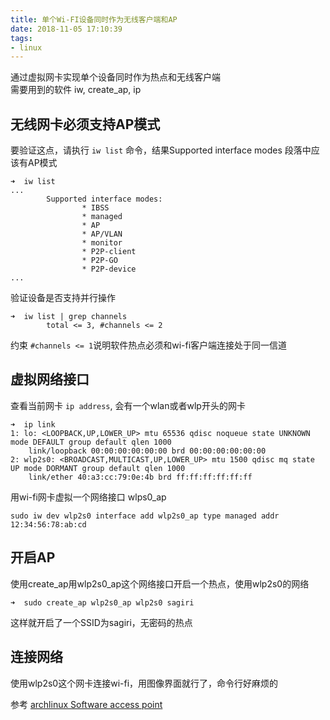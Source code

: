 ```yaml
---
title: 单个Wi-FI设备同时作为无线客户端和AP
date: 2018-11-05 17:10:39
tags:
- linux
---
```

通过虚拟网卡实现单个设备同时作为热点和无线客户端  
需要用到的软件 iw, create_ap, ip  
<!-- more -->
## 无线网卡必须支持AP模式
要验证这点，请执行 `iw list` 命令，结果Supported interface modes 段落中应该有AP模式  
```
➜  iw list
...
        Supported interface modes:
                * IBSS
                * managed
                * AP
                * AP/VLAN
                * monitor
                * P2P-client
                * P2P-GO
                * P2P-device
...
```
验证设备是否支持并行操作
```
➜  iw list | grep channels
        total <= 3, #channels <= 2
```
约束 `#channels <= 1`说明软件热点必须和wi-fi客户端连接处于同一信道  
## 虚拟网络接口
查看当前网卡 `ip address`, 会有一个wlan或者wlp开头的网卡
```
➜  ip link
1: lo: <LOOPBACK,UP,LOWER_UP> mtu 65536 qdisc noqueue state UNKNOWN mode DEFAULT group default qlen 1000
    link/loopback 00:00:00:00:00:00 brd 00:00:00:00:00:00
2: wlp2s0: <BROADCAST,MULTICAST,UP,LOWER_UP> mtu 1500 qdisc mq state UP mode DORMANT group default qlen 1000
    link/ether 40:a3:cc:79:0e:4b brd ff:ff:ff:ff:ff:ff
```
用wi-fi网卡虚拟一个网络接口 wlps0_ap
```
sudo iw dev wlp2s0 interface add wlp2s0_ap type managed addr 12:34:56:78:ab:cd
```
## 开启AP
使用create_ap用wlp2s0_ap这个网络接口开启一个热点，使用wlp2s0的网络
```
➜  sudo create_ap wlp2s0_ap wlp2s0 sagiri
```
这样就开启了一个SSID为sagiri，无密码的热点  
## 连接网络
使用wlp2s0这个网卡连接wi-fi，用图像界面就行了，命令行好麻烦的  

参考 [archlinux Software access point](https://wiki.archlinux.org/index.php/Software_access_point_(%E7%AE%80%E4%BD%93%E4%B8%AD%E6%96%87))
